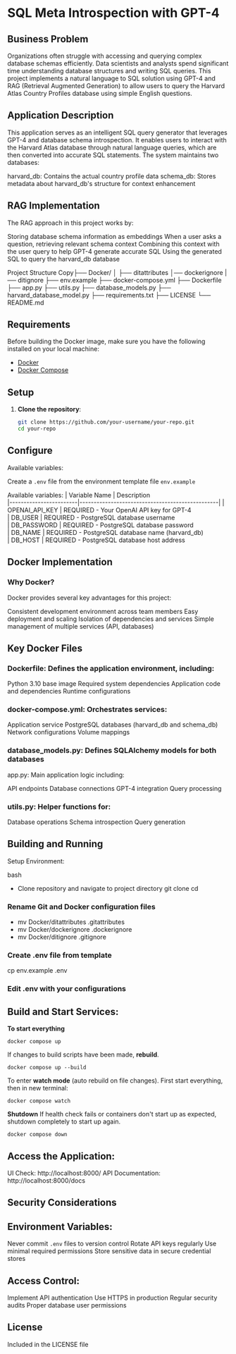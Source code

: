 # SQL Meta Introspection with GPT-4
## Business Problem
Organizations often struggle with accessing and querying complex database schemas efficiently. Data scientists and analysts spend significant time understanding database structures and writing SQL queries. This project implements a natural language to SQL solution using GPT-4 and RAG (Retrieval Augmented Generation) to allow users to query the Harvard Atlas Country Profiles database using simple English questions.

## Application Description
This application serves as an intelligent SQL query generator that leverages GPT-4 and database schema introspection. It enables users to interact with the Harvard Atlas database through natural language queries, which are then converted into accurate SQL statements. The system maintains two databases:

harvard_db: Contains the actual country profile data
schema_db: Stores metadata about harvard_db's structure for context enhancement

## RAG Implementation
The RAG approach in this project works by:

Storing database schema information as embeddings
When a user asks a question, retrieving relevant schema context
Combining this context with the user query to help GPT-4 generate accurate SQL
Using the generated SQL to query the harvard_db database

Project Structure
Copy├── Docker/
│   ├── ditattributes
│── dockerignore
|── ditignore
├── env.example
├── docker-compose.yml
├── Dockerfile
├── app.py
├── utils.py
├── database_models.py
├── harvard_database_model.py
├── requirements.txt
├── LICENSE
└── README.md


## Requirements

Before building the Docker image, make sure you have the following installed on your local machine:

- [Docker](https://www.docker.com/get-started)
- [Docker Compose](https://docs.docker.com/compose/install/)

## Setup

1. **Clone the repository**:

   ```bash
   git clone https://github.com/your-username/your-repo.git
   cd your-repo


## Configure
Available variables:

Create a `.env` file from the environment template file `env.example`

Available variables:
| Variable Name          | Description  
|------------------------|-------------------------------------------------|
| OPENAI_API_KEY         | REQUIRED - Your OpenAI API key for GPT-4                                 
| DB_USER                | REQUIRED - PostgreSQL database username                                
| DB_PASSWORD            | REQUIRED - PostgreSQL database password                               
| DB_NAME                | REQUIRED - PostgreSQL database name (harvard_db)                           
| DB_HOST                | REQUIRED - PostgreSQL database host address


## Docker Implementation
### Why Docker?
Docker provides several key advantages for this project:

Consistent development environment across team members
Easy deployment and scaling
Isolation of dependencies and services
Simple management of multiple services (API, databases)

## Key Docker Files

### Dockerfile: Defines the application environment, including:

Python 3.10 base image
Required system dependencies
Application code and dependencies
Runtime configurations


### docker-compose.yml: Orchestrates services:

Application service
PostgreSQL databases (harvard_db and schema_db)
Network configurations
Volume mappings


### database_models.py: Defines SQLAlchemy models for both databases
app.py: Main application logic including:

API endpoints
Database connections
GPT-4 integration
Query processing


### utils.py: Helper functions for:

Database operations
Schema introspection
Query generation



## Building and Running

Setup Environment:

bash
- Clone repository and navigate to project directory
git clone <repository-url>
cd <project-directory>

###  Rename Git and Docker configuration files
- mv Docker/ditattributes .gitattributes
- mv Docker/dockerignore .dockerignore
- mv Docker/ditignore .gitignore

### Create .env file from template
cp env.example .env
### Edit .env with your configurations

## Build and Start Services:

**To start everything**
```
docker compose up
```
If changes to build scripts have been made, **rebuild**.
```
docker compose up --build
```

To enter **watch mode** (auto rebuild on file changes).
First start everything, then in new terminal:
```
docker compose watch
```

**Shutdown**
If health check fails or containers don't start up as expected, shutdown
completely to start up again.
```
docker compose down
```

## Access the Application:

UI Check: http://localhost:8000/
API Documentation: http://localhost:8000/docs

## Security Considerations

## Environment Variables:

Never commit `.env` files to version control
Rotate API keys regularly
Use minimal required permissions
Store sensitive data in secure credential stores


## Access Control:

Implement API authentication
Use HTTPS in production
Regular security audits
Proper database user permissions



## License
Included in the LICENSE file
